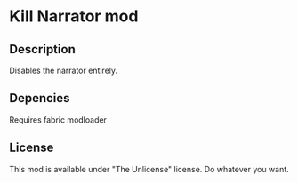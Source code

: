 # Kill Narrator mod

## Description

Disables the narrator entirely.

## Depencies

Requires fabric modloader

## License

This mod is available under "The Unlicense" license. Do whatever you want.
